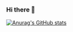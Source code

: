 ### Hi there 👋

[![Anurag's GitHub stats](https://github-readme-stats.vercel.app/api?username=akherati56)](https://github.com/anuraghazra/github-readme-stats)

<!--
**akherati56/akherati56** is a ✨ _special_ ✨ repository because its `README.md` (this file) appears on your GitHub profile.

Here are some ideas to get you started:

- 🔭 I’m currently working on ...
- 🌱 I’m currently learning ...
- 👯 I’m looking to collaborate on ...
- 🤔 I’m looking for help with ...
- 💬 Ask me about ...
- 📫 How to reach me: ...
- 😄 Pronouns: ...
- ⚡ Fun fact: ...
-->  